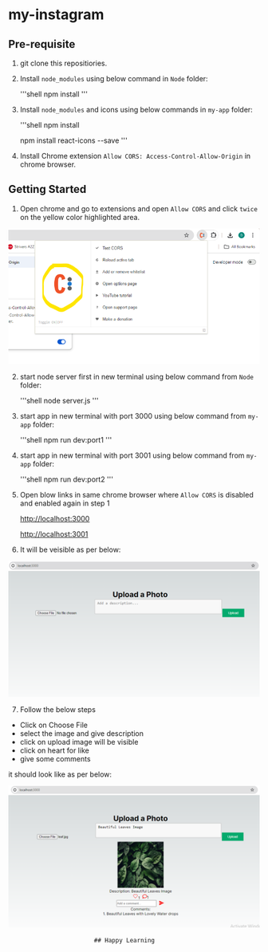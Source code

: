 # my-instagram

## Pre-requisite
1. git clone this repositiories.
2. Install `node_modules` using below command in `Node` folder:

    '''shell
    npm install
    '''
3. Install `node_modules` and icons using below commands in `my-app` folder:

    '''shell
    npm install

    npm install react-icons --save
    '''
4. Install Chrome extension `Allow CORS: Access-Control-Allow-Origin` in chrome browser.

## Getting Started

1. Open chrome and go to extensions and open `Allow CORS` and click `twice` on the yellow color highlighted area.

![](Screenshot/Allow_CORS.png)

2. start node server first in new terminal using below command from `Node` folder:

    '''shell
    node server.js
    '''

3. start app in new terminal with port 3000 using below command from `my-app` folder:

    '''shell
    npm run dev:port1
    '''

4. start app in new terminal with port 3001 using below command from `my-app` folder:

    '''shell
    npm run dev:port2
    '''

5. Open blow links in same chrome browser where `Allow CORS` is disabled and enabled again in step 1

    [http://localhost:3000](http://localhost:3000)

    [http://localhost:3001](http://localhost:3001)

6. It will be veisible as per below:

![](Screenshot/port1.png)

7. Follow the below steps

- Click on Choose File 
- select the image and give description 
- click on upload image will be visible
- click on heart for like
- give some comments

it should look like as per below:

![](Screenshot/Post_with_like_comment.png)

                            ## Happy Learning
